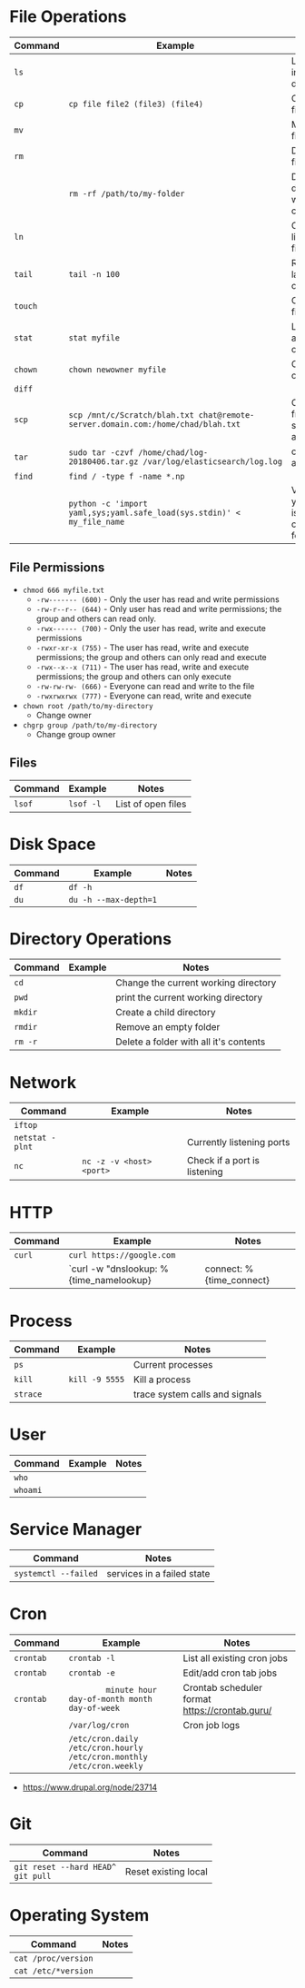# File Operations
|Command  |Example  |Notes|
|--|--|--|
|`ls`||List files in a directory|
|`cp`|`cp file file2 (file3) (file4)`|Copy a file
|`mv`||Move a file|
|`rm`||Delete a file|
||`rm -rf /path/to/my-folder`| Delete a directory with all contents
|`ln`||Creates links to a file
|`tail`|`tail -n 100`|Read the last lines of a file
|`touch`||Create a file
|`stat`|`stat myfile`|List the attributes on a file
|`chown`|`chown newowner myfile`|Change owner
|`diff`||
|`scp`|`scp /mnt/c/Scratch/blah.txt chat@remote-server.domain.com:/home/chad/blah.txt`|Copy from one server to another
|`tar`|`sudo tar -czvf /home/chad/log-20180406.tar.gz /var/log/elasticsearch/log.log`| compress a file|
|`find`|`find / -type f -name *.np`|
||`python -c 'import yaml,sys;yaml.safe_load(sys.stdin)' < my_file_name`|Verify a yaml file is correctly formatted
## File Permissions
- `chmod 666 myfile.txt`
  - `-rw------- (600)` - Only the user has read and write permissions
  - `-rw-r--r-- (644)` - Only user has read and write permissions; the group and others can read only.
  - `-rwx------ (700)` - Only the user has read, write and execute permissions
  - `-rwxr-xr-x (755)` - The user has read, write and execute permissions; the group and others can only read and execute
  - `-rwx--x--x (711)` - The user has read, write and execute permissions; the group and others can only execute
  - `-rw-rw-rw- (666)` - Everyone can read and write to the file
  - `-rwxrwxrwx (777)` - Everyone can read, write and execute
- `chown root /path/to/my-directory`
  - Change owner
- `chgrp group /path/to/my-directory`
  - Change group owner

## Files
|Command  |Example  |Notes|
|--|--|--|
|`lsof`|`lsof -l`|List of open files|

# Disk Space
|Command  |Example  |Notes|
|--|--|--|
|`df`|`df -h`||
|`du`|`du -h --max-depth=1`||

# Directory Operations
|Command  |Example  |Notes|
|--|--|--|
|`cd`||Change the current working directory
|`pwd`||print the current working directory
|`mkdir`||Create a child directory
|`rmdir`||Remove an empty folder
|`rm -r`||Delete a folder with all it's contents

# Network
|Command  |Example  |Notes|
|--|--|--|
|`iftop`|||
|`netstat -plnt`||Currently listening ports|
|`nc`|`nc -z -v <host> <port>`|Check if a port is listening|

# HTTP
|Command|Example|Notes|
|--|--|--|
|`curl`|`curl https://google.com`|
||`curl -w "dnslookup: %{time_namelookup} | connect: %{time_connect} | appconnect: %{time_appconnect} | pretransfer: %{time_pretransfer} | starttransfer: %{time_starttransfer} | total: %{time_total} | size: %{size_download}\n" -so /dev/null "https://google.com"`|Show detailed time measurements - [[Cloudflare] A question of timing](https://blog.cloudflare.com/a-question-of-timing/)



# Process
|Command  |Example  |Notes|
|--|--|--|
|`ps`||Current processes|
|`kill`|`kill -9 5555`|Kill a process|
|`strace`||trace system calls and signals|

# User
|Command  |Example  |Notes|
|--|--|--|
|`who`|||
|`whoami`|||

# Service Manager
|Command |Notes|
|--|--|
|`systemctl --failed`|services in a failed state|

# Cron
|Command  |Example  |Notes|
|--|--|--|
|`crontab`|`crontab -l`| List all existing cron jobs|
|`crontab`|`crontab -e`|Edit/add cron tab jobs|
|`crontab`|`		minute hour day-of-month month day-of-week`| Crontab scheduler format https://crontab.guru/|
||`/var/log/cron`|Cron job logs
||`/etc/cron.daily`<br> `/etc/cron.hourly`<br> `/etc/cron.monthly`<br> `/etc/cron.weekly`||
- https://www.drupal.org/node/23714

# Git
|Command|Notes|
|--|--|
|`git reset --hard HEAD^`<BR>`git pull`|Reset existing local|

# Operating System 
|Command|Notes|
|--|--|
|`cat /proc/version`||
|`cat /etc/*version`||
